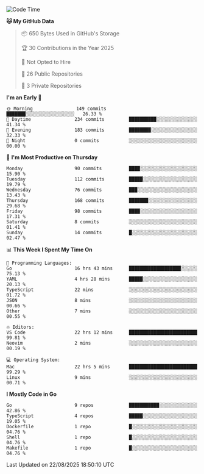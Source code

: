 <!--START_SECTION:waka-->
![Code Time](http://img.shields.io/badge/Code%20Time-1%2C427%20hrs%2027%20mins-blue)

**🐱 My GitHub Data** 

> 📦 650 Bytes Used in GitHub's Storage 
 > 
> 🏆 30 Contributions in the Year 2025
 > 
> 🚫 Not Opted to Hire
 > 
> 📜 26 Public Repositories 
 > 
> 🔑 3 Private Repositories 
 > 
**I'm an Early 🐤** 

```text
🌞 Morning                149 commits         ███████░░░░░░░░░░░░░░░░░░   26.33 % 
🌆 Daytime                234 commits         ██████████░░░░░░░░░░░░░░░   41.34 % 
🌃 Evening                183 commits         ████████░░░░░░░░░░░░░░░░░   32.33 % 
🌙 Night                  0 commits           ░░░░░░░░░░░░░░░░░░░░░░░░░   00.00 % 
```
📅 **I'm Most Productive on Thursday** 

```text
Monday                   90 commits          ████░░░░░░░░░░░░░░░░░░░░░   15.90 % 
Tuesday                  112 commits         █████░░░░░░░░░░░░░░░░░░░░   19.79 % 
Wednesday                76 commits          ███░░░░░░░░░░░░░░░░░░░░░░   13.43 % 
Thursday                 168 commits         ███████░░░░░░░░░░░░░░░░░░   29.68 % 
Friday                   98 commits          ████░░░░░░░░░░░░░░░░░░░░░   17.31 % 
Saturday                 8 commits           ░░░░░░░░░░░░░░░░░░░░░░░░░   01.41 % 
Sunday                   14 commits          █░░░░░░░░░░░░░░░░░░░░░░░░   02.47 % 
```


📊 **This Week I Spent My Time On** 

```text
💬 Programming Languages: 
Go                       16 hrs 43 mins      ███████████████████░░░░░░   75.13 % 
YAML                     4 hrs 28 mins       █████░░░░░░░░░░░░░░░░░░░░   20.13 % 
TypeScript               22 mins             ░░░░░░░░░░░░░░░░░░░░░░░░░   01.72 % 
JSON                     8 mins              ░░░░░░░░░░░░░░░░░░░░░░░░░   00.66 % 
Other                    7 mins              ░░░░░░░░░░░░░░░░░░░░░░░░░   00.55 % 

🔥 Editors: 
VS Code                  22 hrs 12 mins      █████████████████████████   99.81 % 
Neovim                   2 mins              ░░░░░░░░░░░░░░░░░░░░░░░░░   00.19 % 

💻 Operating System: 
Mac                      22 hrs 5 mins       █████████████████████████   99.29 % 
Linux                    9 mins              ░░░░░░░░░░░░░░░░░░░░░░░░░   00.71 % 
```

**I Mostly Code in Go** 

```text
Go                       9 repos             ███████████░░░░░░░░░░░░░░   42.86 % 
TypeScript               4 repos             █████░░░░░░░░░░░░░░░░░░░░   19.05 % 
Dockerfile               1 repo              █░░░░░░░░░░░░░░░░░░░░░░░░   04.76 % 
Shell                    1 repo              █░░░░░░░░░░░░░░░░░░░░░░░░   04.76 % 
Makefile                 1 repo              █░░░░░░░░░░░░░░░░░░░░░░░░   04.76 % 
```




 Last Updated on 22/08/2025 18:50:10 UTC
<!--END_SECTION:waka-->
